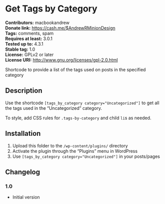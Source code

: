 # Get Tags by Category #
**Contributors:** macbookandrew  
**Donate link:** https://cash.me/$AndrewRMinionDesign  
**Tags:** comments, spam  
**Requires at least:** 3.0.1  
**Tested up to:** 4.3.1  
**Stable tag:** 1.0  
**License:** GPLv2 or later  
**License URI:** http://www.gnu.org/licenses/gpl-2.0.html  

Shortcode to provide a list of the tags used on posts in the specified category

## Description ##

Use the shortcode `[tags_by_category category="Uncategorized"]` to get all the tags used in the “Uncategorized” category.

To style, add CSS rules for `.tags-by-category` and child `li`s as needed.

## Installation ##

1. Upload this folder to the `/wp-content/plugins/` directory
1. Activate the plugin through the “Plugins” menu in WordPress
1. Use `[tags_by_category category="Uncategorized"]` in your posts/pages

## Changelog ##

### 1.0 ###
* Initial version
